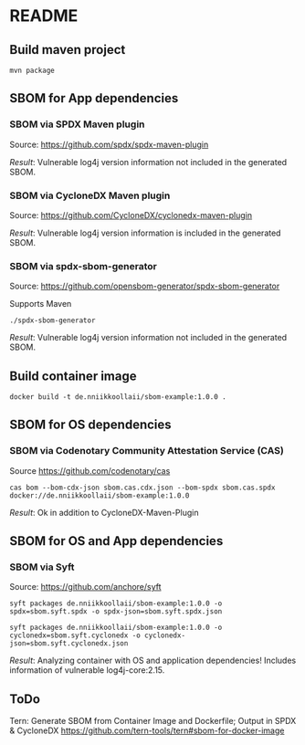 # README

## Build maven project

    mvn package

## SBOM for App dependencies

### SBOM via SPDX Maven plugin

Source: <https://github.com/spdx/spdx-maven-plugin>

_Result_: Vulnerable log4j version information not included in the generated SBOM.

### SBOM via CycloneDX Maven plugin

Source: <https://github.com/CycloneDX/cyclonedx-maven-plugin>

_Result_: Vulnerable log4j version information is included in the generated SBOM.


### SBOM via spdx-sbom-generator

Source: <https://github.com/opensbom-generator/spdx-sbom-generator>

Supports Maven

    ./spdx-sbom-generator

_Result_: Vulnerable log4j version information not included in the generated SBOM.

## Build container image

    docker build -t de.nniikkoollaii/sbom-example:1.0.0 .

## SBOM for OS dependencies

### SBOM via Codenotary Community Attestation Service (CAS)

Source <https://github.com/codenotary/cas>

    cas bom --bom-cdx-json sbom.cas.cdx.json --bom-spdx sbom.cas.spdx docker://de.nniikkoollaii/sbom-example:1.0.0

_Result_: Ok in addition to CycloneDX-Maven-Plugin

## SBOM for OS and App dependencies

### SBOM via Syft

Source: <https://github.com/anchore/syft>

    syft packages de.nniikkoollaii/sbom-example:1.0.0 -o spdx=sbom.syft.spdx -o spdx-json=sbom.syft.spdx.json

    syft packages de.nniikkoollaii/sbom-example:1.0.0 -o cyclonedx=sbom.syft.cyclonedx -o cyclonedx-json=sbom.syft.cyclonedx.json

_Result_: Analyzing container with OS and application dependencies! Includes information of vulnerable log4j-core:2.15.

## ToDo

Tern: Generate SBOM from Container Image and Dockerfile; Output in SPDX & CycloneDX https://github.com/tern-tools/tern#sbom-for-docker-image 
